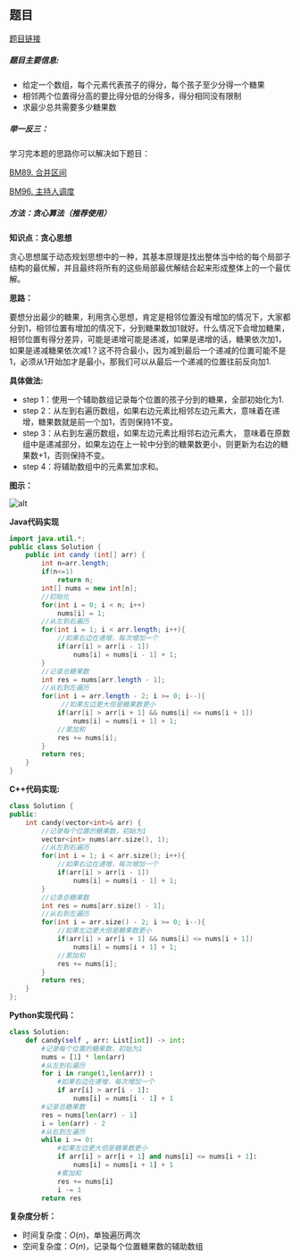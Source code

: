 ## 题目
[题目链接](https://www.nowcoder.com/practice/76039109dd0b47e994c08d8319faa352?tpId=295&tqId=1008104&sourceUrl=/exam/oj&channenl=wgithub&fromPut=wgithub)

##### 题目主要信息:
- 给定一个数组，每个元素代表孩子的得分，每个孩子至少分得一个糖果
- 相邻两个位置得分高的要比得分低的分得多，得分相同没有限制
- 求最少总共需要多少糖果数

##### 举一反三：

学习完本题的思路你可以解决如下题目：

[BM89. 合并区间](https://www.nowcoder.com/practice/69f4e5b7ad284a478777cb2a17fb5e6a?tpId=295&tqId=691)

[BM96. 主持人调度](https://www.nowcoder.com/practice/4edf6e6d01554870a12f218c94e8a299?tpId=295&sfm=html&channel=nowcoder)

##### 方法：贪心算法（推荐使用）

**知识点：贪心思想**

贪心思想属于动态规划思想中的一种，其基本原理是找出整体当中给的每个局部子结构的最优解，并且最终将所有的这些局部最优解结合起来形成整体上的一个最优解。

**思路：**

要想分出最少的糖果，利用贪心思想，肯定是相邻位置没有增加的情况下，大家都分到1，相邻位置有增加的情况下，分到糖果数加1就好。什么情况下会增加糖果，相邻位置有得分差异，可能是递增可能是递减，如果是递增的话，糖果依次加1，如果是递减糖果依次减1？这不符合最小，因为减到最后一个递减的位置可能不是1，必须从1开始加才是最小，那我们可以从最后一个递减的位置往前反向加1.

**具体做法:**

- step 1：使用一个辅助数组记录每个位置的孩子分到的糖果，全部初始化为1.
- step 2：从左到右遍历数组，如果右边元素比相邻左边元素大，意味着在递增，糖果数就是前一个加1，否则保持1不变。
- step 3：从右到左遍历数组，如果左边元素比相邻右边元素大， 意味着在原数组中是递减部分，如果左边在上一轮中分到的糖果数更小，则更新为右边的糖果数+1，否则保持不变。
- step 4：将辅助数组中的元素累加求和。

**图示：**

![alt](https://uploadfiles.nowcoder.com/images/20220221/397721558_1645407818866/A8400E6DCC3AEA3DA7A76AE52585741A)

**Java代码实现**

```java
import java.util.*;
public class Solution {
    public int candy (int[] arr) {
        int n=arr.length;
        if(n<=1)
            return n;
        int[] nums = new int[n];
        //初始化
        for(int i = 0; i < n; i++)
            nums[i] = 1;
        //从左到右遍历
        for(int i = 1; i < arr.length; i++){ 
            //如果右边在递增，每次增加一个
            if(arr[i] > arr[i - 1]) 
                nums[i] = nums[i - 1] + 1; 
        }
        //记录总糖果数
        int res = nums[arr.length - 1]; 
        //从右到左遍历
        for(int i = arr.length - 2; i >= 0; i--){ 
             //如果左边更大但是糖果数更小
            if(arr[i] > arr[i + 1] && nums[i] <= nums[i + 1])
                nums[i] = nums[i + 1] + 1; 
            //累加和
            res += nums[i]; 
        }
        return res;
    }
}
```
**C++代码实现:**

```cpp
class Solution {
public:
    int candy(vector<int>& arr) {
        //记录每个位置的糖果数，初始为1
        vector<int> nums(arr.size(), 1); 
        //从左到右遍历
        for(int i = 1; i < arr.size(); i++){ 
            //如果右边在递增，每次增加一个
            if(arr[i] > arr[i - 1]) 
                nums[i] = nums[i - 1] + 1; 
        }
        //记录总糖果数
        int res = nums[arr.size() - 1]; 
        //从右到左遍历
        for(int i = arr.size() - 2; i >= 0; i--){ 
            //如果左边更大但是糖果数更小
            if(arr[i] > arr[i + 1] && nums[i] <= nums[i + 1]) 
                nums[i] = nums[i + 1] + 1; 
            //累加和
            res += nums[i]; 
        }
        return res;
    }
};
```

**Python实现代码：**
```python
class Solution:
    def candy(self , arr: List[int]) -> int:
        #记录每个位置的糖果数，初始为1
        nums = [1] * len(arr) 
        #从左到右遍历
        for i in range(1,len(arr)) :
            #如果右边在递增，每次增加一个
            if arr[i] > arr[i - 1]: 
                nums[i] = nums[i - 1] + 1
        #记录总糖果数
        res = nums[len(arr) - 1] 
        i = len(arr) - 2
        #从右到左遍历
        while i >= 0: 
            #如果左边更大但是糖果数更小
            if arr[i] > arr[i + 1] and nums[i] <= nums[i + 1]: 
                nums[i] = nums[i + 1] + 1
            #累加和
            res += nums[i] 
            i -= 1
        return res
```
**复杂度分析：**
- 时间复杂度：$O(n)$，单独遍历两次
- 空间复杂度：$O(n)$，记录每个位置糖果数的辅助数组